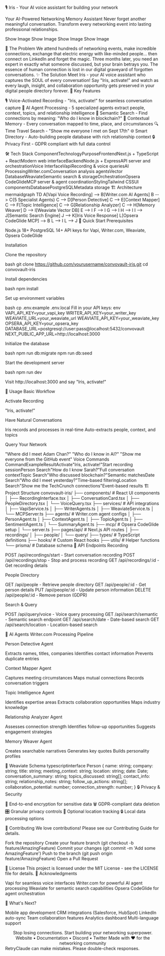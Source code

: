 🎙️ Iris - Your AI voice assistant for building your network

Your AI-Powered Networking Memory Assistant
Never forget another meaningful conversation. Transform every networking event into lasting professional relationships.

Show Image
Show Image
Show Image
Show Image

🚀 The Problem
We attend hundreds of networking events, make incredible connections, exchange that electric energy with like-minded people... then connect on LinkedIn and forget the magic. Three months later, you need an expert in exactly what someone discussed, but your brain betrays you. The essence of human connection is lost in our digital graveyard of forgotten conversations.
✨ The Solution
Meet Iris - your AI voice assistant who captures the SOUL of every conversation! Say "Iris, activate!" and watch as every laugh, insight, and collaboration opportunity gets preserved in your digital people directory forever.
🎯 Key Features

🎙️ Voice-Activated Recording - "Iris, activate!" for seamless conversation capture
🤖 AI Agent Processing - 5 specialized agents extract people, context, topics, and relationship intelligence
🧠 Semantic Search - Find connections by meaning: "Who do I know in blockchain?"
📍 Contextual Memory - Every conversation mapped to time, place, and circumstances
🔍 Time Travel Search - "Show me everyone I met on Sept 17th"
🌐 Smart Directory - Auto-building people database with rich relationship context
🔒 Privacy First - GDPR compliant with full data control

🛠️ Tech Stack
ComponentTechnologyPurposeFrontendNext.js + TypeScript + ReactModern web interfaceBackendNode.js + ExpressAPI server and orchestrationVoice InterfaceVapiRecording & voice queriesAI ProcessingWriter.comConversation analysis agentsVector DatabaseWeaviateSemantic search & storageOrchestrationOpsera CodeGlideMCP server & agent coordinationStylingTailwind CSSUI componentsDatabasePostgreSQLMetadata storage
🏗️ Architecture
mermaidgraph TD
    A[Vapi Voice Recording] --> B[Writer.com AI Agents]
    B --> C{5 Specialist Agents}
    C --> D[Person Detective]
    C --> E[Context Mapper]
    C --> F[Topic Intelligence]
    C --> G[Relationship Analyzer]
    C --> H[Memory Weaver]
    D --> I[Weaviate Vector DB]
    E --> I
    F --> I
    G --> I
    H --> I
    I --> J[Semantic Search Engine]
    J --> K[Iris Voice Response]
    L[Opsera CodeGlide MCP] --> B
    L --> I
    L --> J
🚀 Quick Start
Prerequisites

Node.js 18+
PostgreSQL 14+
API keys for Vapi, Writer.com, Weaviate, Opsera CodeGlide

Installation

Clone the repository

bash   git clone https://github.com/yourusername/convovault-iris.git
   cd convovault-iris

Install dependencies

bash   npm install

Set up environment variables

bash   cp .env.example .env.local
Fill in your API keys:
env   VAPI_API_KEY=your_vapi_key
   WRITER_API_KEY=your_writer_key
   WEAVIATE_URL=your_weaviate_url
   WEAVIATE_API_KEY=your_weaviate_key
   OPSERA_API_KEY=your_opsera_key
   DATABASE_URL=postgresql://user:pass@localhost:5432/convovault
   NEXT_PUBLIC_APP_URL=http://localhost:3000

Initialize the database

bash   npm run db:migrate
   npm run db:seed

Start the development server

bash   npm run dev

Visit http://localhost:3000 and say "Iris, activate!"

📱 Usage
Basic Workflow

Activate Recording

   "Iris, activate!"

Have Natural Conversations

Iris records and processes in real-time
Auto-extracts people, context, and topics


Query Your Network

   "Where did I meet Adam Chan?"
   "Who do I know in AI?"
   "Show me everyone from the GitHub event"
Voice Commands
CommandExampleResultActivate"Iris, activate!"Start recording sessionPerson Search"How do I know Sarah?"Full conversation contextTopic Search"Who discussed blockchain?"Semantic matchesDate Search"Who did I meet yesterday?"Time-based filteringLocation Search"Show me the TechCrunch connections"Event-based results
🏗️ Project Structure
convovault-iris/
├── components/           # React UI components
│   ├── RecordingInterface.tsx
│   ├── ConversationCard.tsx
│   ├── PeopleDirectory.tsx
│   └── VoiceQuery.tsx
├── services/            # API integrations
│   ├── VapiService.ts
│   ├── WriterAgents.ts
│   ├── WeaviateService.ts
│   └── MCPServer.ts
├── agents/              # Writer.com agent configs
│   ├── PersonAgent.ts
│   ├── ContextAgent.ts
│   ├── TopicAgent.ts
│   ├── SentimentAgent.ts
│   └── SummaryAgent.ts
├── mcp/                 # Opsera CodeGlide setup
│   └── server.ts
├── pages/api/           # Next.js API routes
│   ├── recordings/
│   ├── people/
│   └── query/
├── types/               # TypeScript definitions
├── hooks/               # Custom React hooks
├── utils/               # Helper functions
└── prisma/              # Database schema
📡 API Endpoints
Recording

POST /api/recordings/start - Start conversation recording
POST /api/recordings/stop - Stop and process recording
GET /api/recordings/:id - Get recording details

People Directory

GET /api/people - Retrieve people directory
GET /api/people/:id - Get person details
PUT /api/people/:id - Update person information
DELETE /api/people/:id - Remove person (GDPR)

Search & Query

POST /api/query/voice - Voice query processing
GET /api/search/semantic - Semantic search endpoint
GET /api/search/date - Date-based search
GET /api/search/location - Location-based search

🤖 AI Agents
Writer.com Processing Pipeline

Person Detective Agent

Extracts names, titles, companies
Identifies contact information
Prevents duplicate entries


Context Mapper Agent

Captures meeting circumstances
Maps mutual connections
Records conversation triggers


Topic Intelligence Agent

Identifies expertise areas
Extracts collaboration opportunities
Maps industry knowledge


Relationship Analyzer Agent

Assesses connection strength
Identifies follow-up opportunities
Suggests engagement strategies


Memory Weaver Agent

Creates searchable narratives
Generates key quotes
Builds personality profiles



🧠 Weaviate Schema
typescriptinterface Person {
  name: string;
  company: string;
  title: string;
  meeting_context: string;
  location: string;
  date: Date;
  conversation_summary: string;
  topics_discussed: string[];
  contact_info: string;
  relationship_notes: string;
  follow_up_actions: string[];
  collaboration_potential: number;
  connection_strength: number;
}
🔒 Privacy & Security

🔐 End-to-end encryption for sensitive data
🗑️ GDPR-compliant data deletion
🎛️ Granular privacy controls
📍 Optional location tracking
🔒 Local data processing options

🤝 Contributing
We love contributions! Please see our Contributing Guide for details.

Fork the repository
Create your feature branch (git checkout -b feature/AmazingFeature)
Commit your changes (git commit -m 'Add some AmazingFeature')
Push to the branch (git push origin feature/AmazingFeature)
Open a Pull Request

📝 License
This project is licensed under the MIT License - see the LICENSE file for details.
🙏 Acknowledgments

Vapi for seamless voice interfaces
Writer.com for powerful AI agent processing
Weaviate for semantic search capabilities
Opsera CodeGlide for agent orchestration

🚀 What's Next?

 Mobile app development
 CRM integrations (Salesforce, HubSpot)
 LinkedIn auto-sync
 Team collaboration features
 Analytics dashboard
 Multi-language support


<div align="center">
Stop losing connections. Start building your networking superpower.
Website • Documentation • Discord • Twitter
Made with ❤️ for the networking community
</div>RetryClaude can make mistakes. Please double-check responses.

